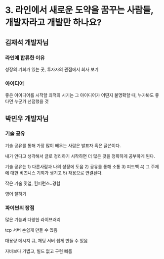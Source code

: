 # 3. 라인에서 새로운 도약을 꿈꾸는 사람들, 개발자라고 개발만 하나요?

## 김재석 개발자님

### 라인에 합류한 이유

성장의 기회가 있는 곳, 투자자의 관점에서 회사 보기

### 아이디어

좋은 아이디어를 시작할 최적의 시기는 그 아이디어가 어떤지 불명확할 때, 누가봐도 좋다면 누군가 선점했을 것

## 박민우 개발자님

### 기술 공유

기술 공유를 통해 가장 많이 배우는 사람은 발표자 혹은 글쓴이다.

내가 안다고 생각해서 글로 정리하기 시작하면 더 많은 것을 정확하게 공부하게 된다.

기술 공유는 1) 다른사람과 나의 성장에 도움 2) 공유를 통해 소통 3) 피드백 4) 그 주제에 대한 비즈니스 기회가 생기고 5) 채용으로 연결된다.

작은 기술 밋업, 컨퍼런스..경험

영어 잘하기

### 파이썬의 장점

많은 기능과 다양한 라이브러리

tcp 서버 손쉽게 만들 수 있음

대용량 메시지 큐, 채팅 서버 쉽게 만들 수 있음

자바보다 가볍고, 빌드 없고 구현 빠름